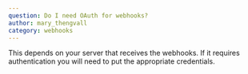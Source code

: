 ```yaml
---
question: Do I need OAuth for webhooks?
author: mary_thengvall
category: webhooks
---
```

This depends on your server that receives the webhooks. If it requires authentication you will need to put the appropriate credentials.
